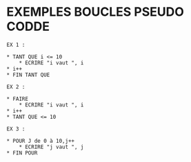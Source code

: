# EXEMPLES BOUCLES PSEUDO CODDE

```
EX 1 :

* TANT QUE i <= 10
	* ECRIRE "i vaut ", i
* i++
* FIN TANT QUE
```


```
EX 2 :

* FAIRE
	* ECRIRE "i vaut ", i
* i++
* TANT QUE <= 10
```


```
EX 3 : 

* POUR J de 0 à 10,j++
	* ECRIRE "j vaut ", j
* FIN POUR
```